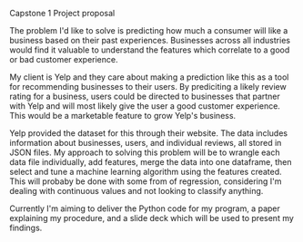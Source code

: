 Capstone 1 Project proposal

The problem I'd like to solve is predicting how much a consumer will like a business based on their past experiences.  Businesses across all industries would find it valuable to understand the features which correlate to a good or bad customer experience.

My client is Yelp and they care about making a prediction like this as a tool for recommending businesses to their users.  By prediciting a likely review rating for a business, users could be directed to businesses that partner with Yelp and will most likely give the user a good customer experience.  This would be a marketable feature to grow Yelp's business.

Yelp provided the dataset for this through their website.  The data includes information about businesses, users, and individual reviews, all stored in JSON files. My approach to solving this problem will be to wrangle each data file individually, add features, merge the data into one dataframe, then select and tune a machine learning algorithm using the features created.  This will probaby be done with some from of regression, considering I'm dealing with continuous values and not looking to classify anything.  

Currently I'm aiming to deliver the Python code for my program, a paper explaining my procedure, and a slide deck which will be used to present my findings.   
